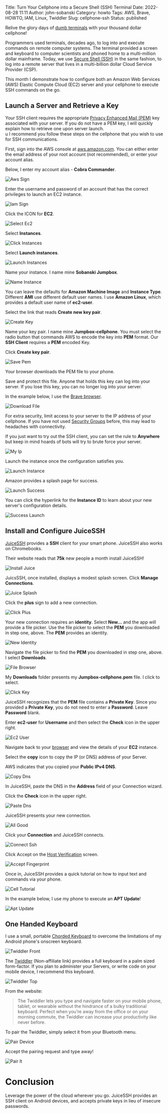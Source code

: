Title: Turn Your Cellphone into a Secure Shell (SSH) Terminal
Date: 2022-08-28 11:11
Author: john-sobanski
Category: howto
Tags: AWS, Brave, HOWTO, IAM, Linux, Twiddler
Slug: cellphone-ssh
Status: published

Relive the glory days of [dumb terminals](https://en.wikipedia.org/wiki/Computer_terminal#Character-oriented_terminal) with your thousand dollar cellphone!

Programmers used terminals, decades ago, to log into and execute commands on remote computer systems.  The terminal provided a screen and keyboard to computer scientists and phoned home to a multi-million dollar mainframe.  Today, we use [Secure Shell (SSH)](https://en.wikipedia.org/wiki/Secure_Shell) in the same fashion, to log into a remote server that lives in a multi-billion dollar Cloud Service Provider (CSP).

This month I demonstrate how to configure both an Amazon Web Services (AWS) Elastic Compute Cloud (EC2) server and your cellphone to execute SSH commands on the go.

## Launch a Server and Retrieve a Key 
Your SSH client requires the appropriate [Privacy Enhanced Mail (PEM)](https://en.wikipedia.org/wiki/Privacy-Enhanced_Mail) key associated with your server.  If you do not have a PEM key, I will quickly explain how to retrieve one upon server launch.  
u
I recommend you follow these steps on the cellphone that you wish to use for SSH communications.

First, sign into the AWS console at [aws.amazon.com](https://aws.amazon.com).  You can either enter the email address of your root account (not recommended), or enter your account alias.

Below, I enter my account alias - **Cobra Commander**. 

![Aws Sign]({filename}/images/Cellphone_Ssh/00_Aws_Sign.png)

Enter the username and password of an account that has the correct privileges to launch an EC2 instance.

![Iam Sign]({filename}/images/Cellphone_Ssh/01_Iam_Sign.png)

Click the ICON for **EC2**.

![Select Ec2]({filename}/images/Cellphone_Ssh/02_Select_Ec2.png)

Select **Instances**.

![Click Instances]({filename}/images/Cellphone_Ssh/03_Click_Instances.png)

Select **Launch instances**.

![Launch Instances]({filename}/images/Cellphone_Ssh/04_Launch_Instances.png)

Name your instance.  I name mine **Sobanski Jumpbox**.

![Name Instance]({filename}/images/Cellphone_Ssh/05_Name_Instance.png)

You can leave the defaults for **Amazon Machine Image** and **Instance Type**.  Different **AMI** use different default user names.  I use **Amazon Linux**, which provides a default user name of **ec2-user**.

Select the link that reads **Create new key pair**.

![Create Key]({filename}/images/Cellphone_Ssh/06_Create_Key.png)

Name your key pair.  I name mine **Jumpbox-cellphone**.  You must select the radio button that commands AWS to encode the key into **PEM** format.  Our **SSH Client** requires a **PEM** encoded Key.

Click **Create key pair**.

![Save Pem]({filename}/images/Cellphone_Ssh/07_Save_Pem.png)

Your browser downloads the PEM file to your phone.

Save and protect this file.  Anyone that holds this key can log into your server.  If you lose this key, you can no longer log into your server.

In the example below, I use the [Brave browser]({filename}/brave-verified-creator.md).

![Download File]({filename}/images/Cellphone_Ssh/08_Download_File.png)

For extra security, limit access to your server to the IP address of your cellphone.  If you have not used [Security Groups](https://docs.aws.amazon.com/vpc/latest/userguide/VPC_SecurityGroups.html) before, this may lead to headaches with connectivity.

If you just want to try out the SSH client, you can set the rule to **Anywhere** but keep in mind hoards of bots will try to brute force your server.

![My Ip]({filename}/images/Cellphone_Ssh/09_My_Ip.png)

Launch the instance once the configuration satisfies you.

![Launch Instance]({filename}/images/Cellphone_Ssh/10_Launch_Instance.png)

Amazon provides a splash page for success.

![Launch Success]({filename}/images/Cellphone_Ssh/11_Launch_Success.png)

You can click the hyperlink for the **Instance ID** to learn about your new server's configuration details.

![Success Launch]({filename}/images/Cellphone_Ssh/12_Success_Launch.png)

## Install and Configure JuiceSSH
[JuiceSSH](https://juicessh.com/) provides a **SSH** client for your smart phone.  JuiceSSH also works on Chromebooks.

Their website reads that **75k** new people a month install JuiceSSH!

![Install Juice]({filename}/images/Cellphone_Ssh/13_Install_Juice.png)

JuicsSSH, once installed, displays a modest splash screen.  Click **Manage Connections**.

![Juice Splash]({filename}/images/Cellphone_Ssh/14_Juice_Splash.png)

Click the **plus** sign to add a new connection.

![Click Plus]({filename}/images/Cellphone_Ssh/15_Click_Plus.png)

Your new connection requires an **identity**.  Select **New...** and the app will provide a file picker.  Use the file picker to select the **PEM** you downloaded in step one, above.  The **PEM** provides an identity. 

![New Identity]({filename}/images/Cellphone_Ssh/16_New_Identity.png)

Navigate the file picker to find the **PEM** you downloaded in step one, above.  I select **Downloads**.

![File Browser]({filename}/images/Cellphone_Ssh/17_File_Browser.png)

My **Downloads** folder presents my **Jumpbox-cellphone.pem** file.  I click to select.

![Click Key]({filename}/images/Cellphone_Ssh/18_Click_Key.png)

JuiceSSH recognizes that the **PEM** file contains a **Private Key**.  Since you provided a **Private Key**, you do not need to enter a **Password**.  Leave **Password** blank.

Enter **ec2-user** for **Username** and then select the **Check** icon in the upper right.

![Ec2 User]({filename}/images/Cellphone_Ssh/19_Ec2_User.png)

Navigate back to your [browser]({filename}/brave-verified-creator.md) and view the details of your **EC2** instance.  

Select the **copy** icon to copy the IP (or DNS) address of your Server.

AWS indicates that you copied your **Public IPv4 DNS**.

![Copy Dns]({filename}/images/Cellphone_Ssh/20_Copy_Dns.png)

In JuiceSSH, paste the DNS in the **Address** field of your Connection wizard.

Click the **Check** icon in the upper right.

![Paste Dns]({filename}/images/Cellphone_Ssh/21_Paste_Dns.png)

JuiceSSH presents your new connection.

![All Good]({filename}/images/Cellphone_Ssh/22_All_Good.png)

Click your **Connection** and JuiceSSH connects.

![Connect Ssh]({filename}/images/Cellphone_Ssh/23_Connect_Ssh.png)

Click Accept on the [Host Verification](https://www.ssh.com/academy/ssh/host-key) screen.

![Accept Fingerprint]({filename}/images/Cellphone_Ssh/24_Accept_Fingerprint.png)

Once in, JuiceSSH provides a quick tutorial on how to input text and commands via your phone.

![Cell Tutorial]({filename}/images/Cellphone_Ssh/25_Cell_Tutorial.png)

In the example below, I use my phone to execute an **APT Update**!

![Apt Update]({filename}/images/Cellphone_Ssh/26_Apt_Update.png)

## One Handed Keyboard
I use a small, portable [Chorded Keyboard](https://en.wikipedia.org/wiki/Chorded_keyboard) to overcome the limitations of my Android phone's onscreen keyboard. 

![Twiddler Front]({filename}/images/Cellphone_Ssh/27_Twiddler_Front.png)

The [Twiddler](https://twiddler.tekgear.com/) (Non-affiliate link) provides a full keyboard in a palm sized form-factor.  If you plan to administer your Servers, or write code on your mobile device, I recommend this keyboard.

![Twiddler Top]({filename}/images/Cellphone_Ssh/28_Twiddler_Top.png)

From the website:

> The Twiddler lets you type and navigate faster on your mobile phone, tablet, or wearable without the hindrance of a bulky traditional keyboard. Perfect when you’re away from the office or on your morning commute, the Twiddler can increase your productivity like never before.

To pair the Twiddler, simply select it from your Bluetooth menu.

![Pair Device]({filename}/images/Cellphone_Ssh/29_Pair_Device.png)

Accept the pairing request and type away!

![Pair It]({filename}/images/Cellphone_Ssh/30_Pair_It.png)

# Conclusion
Leverage the power of the cloud wherever you go.  JuiceSSH provides an SSH client on Android devices, and accepts private keys in lieu of insecure passwords.
